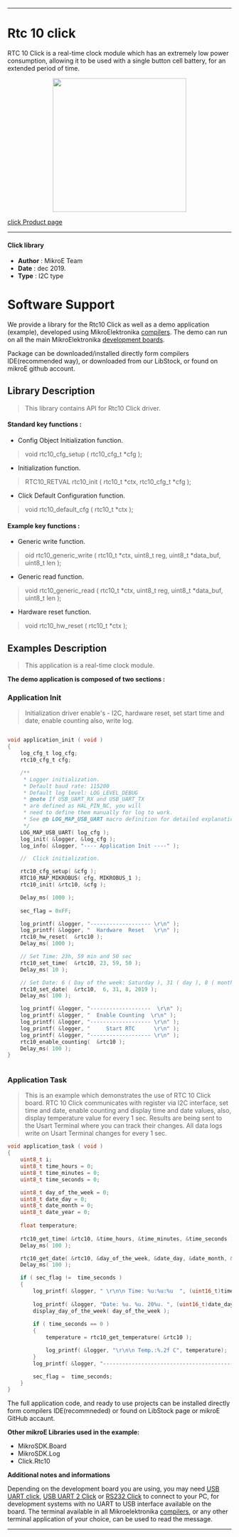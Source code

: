 

---
# Rtc 10 click

RTC 10 Click is a real-time clock module which has an extremely low power consumption, allowing it to be used with a single button cell battery, for an extended period of time.

<p align="center">
  <img src="https://download.mikroe.com/images/click_for_ide/rtc10_click.png" height=300px>
</p>

[click Product page](https://www.mikroe.com/rtc-10-click)

---


#### Click library 

- **Author**        : MikroE Team
- **Date**          : dec 2019.
- **Type**          : I2C type


# Software Support

We provide a library for the Rtc10 Click 
as well as a demo application (example), developed using MikroElektronika 
[compilers](https://shop.mikroe.com/compilers). 
The demo can run on all the main MikroElektronika [development boards](https://shop.mikroe.com/development-boards).

Package can be downloaded/installed directly form compilers IDE(recommended way), or downloaded from our LibStock, or found on mikroE github account. 

## Library Description

> This library contains API for Rtc10 Click driver.

#### Standard key functions :

- Config Object Initialization function.
> void rtc10_cfg_setup ( rtc10_cfg_t *cfg ); 
 
- Initialization function.
> RTC10_RETVAL rtc10_init ( rtc10_t *ctx, rtc10_cfg_t *cfg );

- Click Default Configuration function.
> void rtc10_default_cfg ( rtc10_t *ctx );


#### Example key functions :

- Generic write function.
> oid rtc10_generic_write ( rtc10_t *ctx, uint8_t reg, uint8_t *data_buf, uint8_t len );
 
- Generic read function.
> void rtc10_generic_read ( rtc10_t *ctx, uint8_t reg, uint8_t *data_buf, uint8_t len );

- Hardware reset function.
> void rtc10_hw_reset ( rtc10_t *ctx );

## Examples Description 

> This application is a real-time clock module. 

**The demo application is composed of two sections :**

### Application Init 

> Initialization driver enable's - I2C, hardware reset, set start time and date, enable counting also, write log. 

```c

void application_init ( void )
{
    log_cfg_t log_cfg;
    rtc10_cfg_t cfg;

    /** 
     * Logger initialization.
     * Default baud rate: 115200
     * Default log level: LOG_LEVEL_DEBUG
     * @note If USB_UART_RX and USB_UART_TX 
     * are defined as HAL_PIN_NC, you will 
     * need to define them manually for log to work. 
     * See @b LOG_MAP_USB_UART macro definition for detailed explanation.
     */
    LOG_MAP_USB_UART( log_cfg );
    log_init( &logger, &log_cfg );
    log_info( &logger, "---- Application Init ----" );

    //  Click initialization.

    rtc10_cfg_setup( &cfg );
    RTC10_MAP_MIKROBUS( cfg, MIKROBUS_1 );
    rtc10_init( &rtc10, &cfg );

    Delay_ms( 1000 );
    
    sec_flag = 0xFF;

    log_printf( &logger, "------------------- \r\n" );
    log_printf( &logger, "  Hardware  Reset   \r\n" );
    rtc10_hw_reset(  &rtc10 );
    Delay_ms( 1000 );

    // Set Time: 23h, 59 min and 50 sec
    rtc10_set_time(  &rtc10, 23, 59, 50 );
    Delay_ms( 10 );

    // Set Date: 6 ( Day of the week: Saturday ), 31 ( day ), 8 ( month ) and 2019 ( year )
    rtc10_set_date(  &rtc10,  6, 31, 8, 2019 );
    Delay_ms( 100 );

    log_printf( &logger, "-------------------  \r\n" );
    log_printf( &logger, "  Enable Counting  \r\n" );
    log_printf( &logger, "------------------- \r\n" );
    log_printf( &logger, "     Start RTC      \r\n" );
    log_printf( &logger, "------------------- \r\n" );
    rtc10_enable_counting(  &rtc10 );
    Delay_ms( 100 );
}
  
```

### Application Task

> This is an example which demonstrates the use of RTC 10 Click board.
  RTC 10 Click communicates with register via I2C interface,
  set time and date, enable counting and display time and date values,
  also, display temperature value for every 1 sec.
  Results are being sent to the Usart Terminal where you can track their changes.
  All data logs write on Usart Terminal changes for every 1 sec. 

```c
void application_task ( void )
{
    uint8_t i;
    uint8_t time_hours = 0;
    uint8_t time_minutes = 0;
    uint8_t time_seconds = 0;

    uint8_t day_of_the_week = 0;
    uint8_t date_day = 0;
    uint8_t date_month = 0;
    uint8_t date_year = 0;
    
    float temperature;
    
    rtc10_get_time( &rtc10, &time_hours, &time_minutes, &time_seconds );
    Delay_ms( 100 );

    rtc10_get_date( &rtc10, &day_of_the_week, &date_day, &date_month, &date_year );
    Delay_ms( 100 );

    if ( sec_flag !=  time_seconds )
    {
        log_printf( &logger, " \r\n\n Time: %u:%u:%u  ", (uint16_t)time_hours, (uint16_t)time_minutes, (uint16_t)time_seconds );
        
        log_printf( &logger, "Date: %u. %u. 20%u. ", (uint16_t)date_day, (uint16_t)date_month, (uint16_t)date_year );
        display_day_of_the_week( day_of_the_week );
        
        if ( time_seconds == 0 )
        {
            temperature = rtc10_get_temperature( &rtc10 );

            log_printf( &logger, "\r\n\n Temp.:%.2f C", temperature);
        }
        log_printf( &logger, "--------------------------------------------" );

        sec_flag =  time_seconds;
    }
}
```

The full application code, and ready to use projects can be  installed directly form compilers IDE(recommneded) or found on LibStock page or mikroE GitHub accaunt.

**Other mikroE Libraries used in the example:** 

- MikroSDK.Board
- MikroSDK.Log
- Click.Rtc10

**Additional notes and informations**

Depending on the development board you are using, you may need 
[USB UART click](https://shop.mikroe.com/usb-uart-click), 
[USB UART 2 Click](https://shop.mikroe.com/usb-uart-2-click) or 
[RS232 Click](https://shop.mikroe.com/rs232-click) to connect to your PC, for 
development systems with no UART to USB interface available on the board. The 
terminal available in all Mikroelektronika 
[compilers](https://shop.mikroe.com/compilers), or any other terminal application 
of your choice, can be used to read the message.



---
